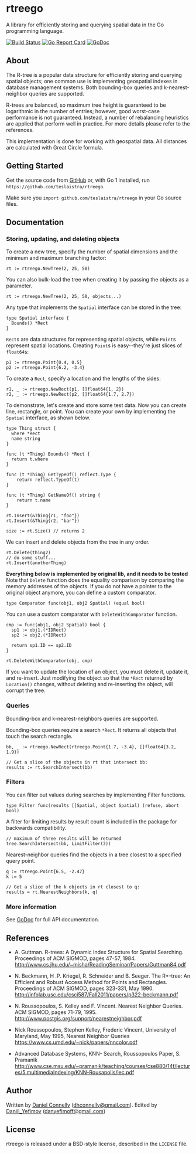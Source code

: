 rtreego
=======

A library for efficiently storing and querying spatial data
in the Go programming language.

[![Build Status](https://travis-ci.org/dhconnelly/rtreego.png?branch=master)](https://travis-ci.org/dhconnelly/rtreego)
[![Go Report Card](https://goreportcard.com/badge/github.com/dhconnelly/rtreego)](https://goreportcard.com/report/github.com/dhconnelly/rtreego)
[![GoDoc](https://godoc.org/github.com/dhconnelly/rtreego?status.svg)](https://godoc.org/github.com/dhconnelly/rtreego)

About
-----

The R-tree is a popular data structure for efficiently storing and
querying spatial objects; one common use is implementing geospatial
indexes in database management systems. Both bounding-box queries
and k-nearest-neighbor queries are supported.

R-trees are balanced, so maximum tree height is guaranteed to be
logarithmic in the number of entries; however, good worst-case
performance is not guaranteed.  Instead, a number of rebalancing
heuristics are applied that perform well in practice.  For more
details please refer to the references.

This implementation is done for working with geospatial data.
All distances are calculated with Great Circle formula.

Getting Started
---------------

Get the source code from [GitHub](https://github.com/teslaistra/rtreego) or,
with Go 1 installed, run `https://github.com/teslaistra/rtreego`.

Make sure you `import github.com/teslaistra/rtreego` in your Go source files.

Documentation
-------------

### Storing, updating, and deleting objects

To create a new tree, specify the number of spatial dimensions and the minimum
and maximum branching factor:

    rt := rtreego.NewTree(2, 25, 50)

You can also bulk-load the tree when creating it by passing the objects as
a parameter.

    rt := rtreego.NewTree(2, 25, 50, objects...)

Any type that implements the `Spatial` interface can be stored in the tree:

    type Spatial interface {
      Bounds() *Rect
    }

`Rect`s are data structures for representing spatial objects, while `Point`s
represent spatial locations.  Creating `Point`s is easy--they're just slices
of `float64`s:

    p1 := rtreego.Point{0.4, 0.5}
    p2 := rtreego.Point{6.2, -3.4}

To create a `Rect`, specify a location and the lengths of the sides:

    r1, _ := rtreego.NewRect(p1, []float64{1, 2})
    r2, _ := rtreego.NewRect(p2, []float64{1.7, 2.7})

To demonstrate, let's create and store some test data. Now you can create line, rectangle, or point. You can create your own by implementing the `Spatial` interface, as shown below.

    type Thing struct {
      where *Rect
      name string
    }

    func (t *Thing) Bounds() *Rect {
      return t.where
    }
    
    func (t *Thing) GetTypeOf() reflect.Type {
	    return reflect.TypeOf(t)
    }
    
    func (t *Thing) GetNameOf() string {
	    return t.name
    }
    
    rt.Insert(&Thing{r1, "foo"})
    rt.Insert(&Thing{r2, "bar"})

    size := rt.Size() // returns 2

We can insert and delete objects from the tree in any order.

    rt.Delete(thing2)
    // do some stuff...
    rt.Insert(anotherThing)
<b>Everything below is implemented by original lib, and it needs to be tested</b>
Note that ```Delete``` function does the equality comparison by comparing the
memory addresses of the objects. If you do not have a pointer to the original
object anymore, you can define a custom comparator.

    type Comparator func(obj1, obj2 Spatial) (equal bool)

You can use a custom comparator with ```DeleteWithComparator``` function.

    cmp := func(obj1, obj2 Spatial) bool {
      sp1 := obj1.(*IDRect)
      sp2 := obj2.(*IDRect)

      return sp1.ID == sp2.ID
    }

    rt.DeleteWithComparator(obj, cmp)


If you want to update the location of an object, you must delete it, update it,
and re-insert.  Just modifying the object so that the `*Rect` returned by
`Location()` changes, without deleting and re-inserting the object, will
corrupt the tree.

### Queries

Bounding-box and k-nearest-neighbors queries are supported.

Bounding-box queries require a search `*Rect`. It returns all objects that
touch the search rectangle.

    bb, _ := rtreego.NewRect(rtreego.Point{1.7, -3.4}, []float64{3.2, 1.9})

    // Get a slice of the objects in rt that intersect bb:
    results := rt.SearchIntersect(bb)

### Filters

You can filter out values during searches by implementing Filter functions.

    type Filter func(results []Spatial, object Spatial) (refuse, abort bool)

A filter for limiting results by result count is included in the package for
backwards compatibility.

    // maximum of three results will be returned
    tree.SearchIntersect(bb, LimitFilter(3))

Nearest-neighbor queries find the objects in a tree closest to a specified
query point.

    q := rtreego.Point{6.5, -2.47}
    k := 5

    // Get a slice of the k objects in rt closest to q:
    results = rt.NearestNeighbors(k, q)

### More information

See [GoDoc](http://godoc.org/github.com/dhconnelly/rtreego) for full API
documentation.

References
----------

- A. Guttman.  R-trees: A Dynamic Index Structure for Spatial Searching.
  Proceedings of ACM SIGMOD, pages 47-57, 1984.
  http://www.cs.jhu.edu/~misha/ReadingSeminar/Papers/Guttman84.pdf

- N. Beckmann, H .P. Kriegel, R. Schneider and B. Seeger.  The R*-tree: An
  Efficient and Robust Access Method for Points and Rectangles.  Proceedings
  of ACM SIGMOD, pages 323-331, May 1990.
  http://infolab.usc.edu/csci587/Fall2011/papers/p322-beckmann.pdf

- N. Roussopoulos, S. Kelley and F. Vincent.  Nearest Neighbor Queries.  ACM
  SIGMOD, pages 71-79, 1995.
  http://www.postgis.org/support/nearestneighbor.pdf
  
- Nick Roussopoulos, Stephen Kelley, Frederic Vincent, University of Maryland, May 1995, Nearest Neighbor Queries 
  https://www.cs.umd.edu/~nick/papers/nncolor.pdf
  
- Advanced Database Systems, KNN- Search, Roussopoulos Paper, S. Pramanik
  http://www.cse.msu.edu/~pramanik/teaching/courses/cse880/14f/lectures/5.multimediaIndexing/KNN-Rousapolis/lec.pdf


Author
------
Written by [Daniel Connelly](http://dhconnelly.com) (<dhconnelly@gmail.com>).
Edited by [Daniil_Yefimov](https://github.com/teslaistra) (danyefimoff@gmail.com)

License
-------

rtreego is released under a BSD-style license, described in the `LICENSE`
file.
